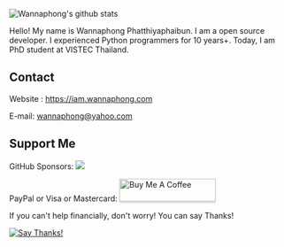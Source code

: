 ![Wannaphong's github stats](https://github-readme-stats.vercel.app/api?username=wannaphong&show_icons=true)

Hello! My name is Wannaphong Phatthiyaphaibun. I am a open source developer. I experienced Python programmers for 10 years+. Today, I am PhD student at VISTEC Thailand.

## Contact

Website : https://iam.wannaphong.com

E-mail: wannaphong@yahoo.com

## Support Me

GitHub Sponsors: [![](https://img.shields.io/static/v1?label=Sponsor&message=%E2%9D%A4&logo=GitHub&link=https://github.com/sponsors/wannaphong/)](https://github.com/sponsors/wannaphong/)

PayPal or Visa or Mastercard: <a href="https://www.buymeacoffee.com/wannaphong"><img src="https://www.buymeacoffee.com/assets/img/custom_images/orange_img.png" alt="Buy Me A Coffee" style="height: 41px !important;width: 174px !important;box-shadow: 0px 3px 2px 0px rgba(190, 190, 190, 0.5) !important;-webkit-box-shadow: 0px 3px 2px 0px rgba(190, 190, 190, 0.5) !important;" ></a>

If you can't help financially, don't worry! You can say Thanks!

[![Say Thanks!](https://img.shields.io/badge/Say%20Thanks-!-1EAEDB.svg)](https://saythanks.io/to/wannaphong)
